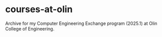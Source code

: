 # courses-at-olin
Archive for my Computer Engineering Exchange program (2025.1) at Olin College of Engineering.
